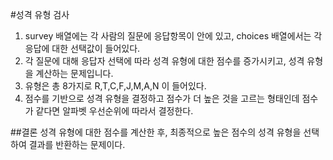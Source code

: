 #성격 유형 검사

1. survey 배열에는 각 사람의 질문에 응답항목이 안에 있고, choices 배열에서는 각 응답에 대한 선택값이 들어있다.
2. 각 질문에 대해 응답자 선택에 따라 성격 유형에 대한 점수를 증가시키고, 성격 유형을 계산하는 문제입니다.
3. 유형은 총 8가지로 R,T,C,F,J,M,A,N 이 들어있다.
4. 점수를 기반으로 성격 유형을 결정하고 점수가 더 높은 것을 고르는 형태인데 점수가 같다면 알파벳 우선순위에 따라서 결정한다.

##결론
성격 유형에 대한 점수를 계산한 후, 최종적으로 높은 점수의 성격 유형을 선택하여 결과를 반환하는 문제이다.
